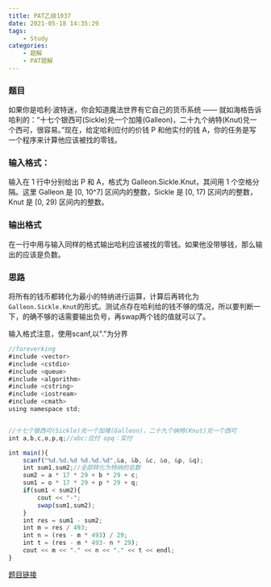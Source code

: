 ```yaml
---
title: PAT乙级1037
date: 2021-05-18 14:35:29
tags: 
    - Study
categories: 
    - 题解
    - PAT题解
---
```

### 题目
如果你是哈利·波特迷，你会知道魔法世界有它自己的货币系统 —— 就如海格告诉哈利的：“十七个银西可(Sickle)兑一个加隆(Galleon)，二十九个纳特(Knut)兑一个西可，很容易。”现在，给定哈利应付的价钱 P 和他实付的钱 A，你的任务是写一个程序来计算他应该被找的零钱。
### 输入格式：
输入在 1 行中分别给出 P 和 A，格式为 Galleon.Sickle.Knut，其间用 1 个空格分隔。这里 Galleon 是 [0, 10^7] 区间内的整数，Sickle 是 [0, 17) 区间内的整数，Knut 是 [0, 29) 区间内的整数。

### 输出格式
在一行中用与输入同样的格式输出哈利应该被找的零钱。如果他没带够钱，那么输出的应该是负数。

### 思路
将所有的钱币都转化为最小的特纳进行运算，计算后再转化为` Galleon.Sickle.Knut`的形式。测试点存在哈利给的钱不够的情况，所以要判断一下，的确不够的话需要输出负号，再swap两个钱的值就可以了。

输入格式注意，使用scanf,以"."为分界

```js
//foreverking
#include <vector>
#include <cstdio>
#include <queue>
#include <algorithm>
#include <cstring>
#include <iostream>
#include <cmath>
using namespace std;


//十七个银西可(Sickle)兑一个加隆(Galleon)，二十九个纳特(Knut)兑一个西可
int a,b,c,o,p,q;//abc:应付 opq：实付

int main(){
    scanf("%d.%d.%d %d.%d.%d",&a, &b, &c, &o, &p, &q);
    int sum1,sum2;//全部转化为特纳的总数
    sum2 = a * 17 * 29 + b * 29 + c;
    sum1 = o * 17 * 29 + p * 29 + q;
    if(sum1 < sum2){
        cout << "-";
        swap(sum1,sum2);
    }
    int res = sum1 - sum2;
    int m = res / 493;
    int n = (res - m * 493) / 29;
    int t = (res - m * 493- n * 29);
    cout << m << "." << n << "." << t << endl;
}
```
[题目链接](https://pintia.cn/problem-sets/994805260223102976/problems/994805284923359232)